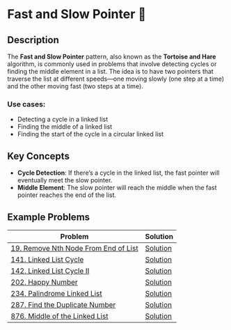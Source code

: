 # Fast and Slow Pointer 🐇

## Description
The **Fast and Slow Pointer** pattern, also known as the **Tortoise and Hare** algorithm, is commonly used in problems that involve detecting cycles or finding the middle element in a list. The idea is to have two pointers that traverse the list at different speeds—one moving slowly (one step at a time) and the other moving fast (two steps at a time).

### Use cases:
- Detecting a cycle in a linked list
- Finding the middle of a linked list
- Finding the start of the cycle in a circular linked list

## Key Concepts
- **Cycle Detection**: If there’s a cycle in the linked list, the fast pointer will eventually meet the slow pointer.
- **Middle Element**: The slow pointer will reach the middle when the fast pointer reaches the end of the list.
  
## Example Problems

| **Problem**                                                                 | **Solution**                                                                 |
|-----------------------------------------------------------------------------|-------------------------------------------------------------------------------|
| [19. Remove Nth Node From End of List](https://leetcode.com/problems/remove-nth-node-from-end-of-list/) | [Solution](https://github.com/yash-borkar/DSA-Patterns/blob/aab3baa6ac298ee44237f62bfe820493faf04cb2/01.%20Fast%20and%20Slow%20Pointer/Code/Remove_Nth_Node_From_End_of_List.cpp) |
| [141. Linked List Cycle](https://leetcode.com/problems/linked-list-cycle/) | [Solution](https://github.com/yash-borkar/DSA-Patterns/blob/8cdd1cce2c8d823d2bf7d3d531facae382bbd575/01.%20Fast%20and%20Slow%20Pointer/Linked_List_Cycle.cpp) |
| [142. Linked List Cycle II](https://leetcode.com/problems/linked-list-cycle-ii/) | [Solution](https://github.com/yash-borkar/DSA-Patterns/blob/8cdd1cce2c8d823d2bf7d3d531facae382bbd575/01.%20Fast%20and%20Slow%20Pointer/Linked_List_Cycle_II.cpp) |
| [202. Happy Number](https://leetcode.com/problems/happy-number/)            | [Solution](https://github.com/yash-borkar/DSA-Patterns/blob/8cdd1cce2c8d823d2bf7d3d531facae382bbd575/01.%20Fast%20and%20Slow%20Pointer/Happy_Number.cpp) |
| [234. Palindrome Linked List](https://leetcode.com/problems/palindrome-linked-list/) | [Solution](https://github.com/yash-borkar/DSA-Patterns/blob/8cdd1cce2c8d823d2bf7d3d531facae382bbd575/01.%20Fast%20and%20Slow%20Pointer/Palindrome_Linked_List.cpp) |
| [287. Find the Duplicate Number](https://leetcode.com/problems/find-the-duplicate-number/) | [Solution](https://github.com/yash-borkar/DSA-Patterns/blob/8cdd1cce2c8d823d2bf7d3d531facae382bbd575/01.%20Fast%20and%20Slow%20Pointer/Find_the_Duplicate_Number.cpp) |
| [876. Middle of the Linked List](https://leetcode.com/problems/middle-of-the-linked-list/) | [Solution](https://github.com/yash-borkar/DSA-Patterns/blob/8cdd1cce2c8d823d2bf7d3d531facae382bbd575/01.%20Fast%20and%20Slow%20Pointer/Middle_of_the_Linked_List.cpp) |
